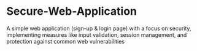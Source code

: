 # Secure-Web-Application
A simple web application (sign-up &amp; login page) with a focus on security, implementing measures like input validation, session management, and protection against common web vulnerabilities
